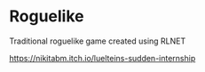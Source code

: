 # Roguelike
Traditional roguelike game created using RLNET

https://nikitabm.itch.io/luelteins-sudden-internship
